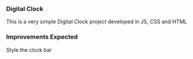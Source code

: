 ### Digital Clock
This is a very simple Digital Clock project developed in JS, CSS and HTML

### Improvements Expected
Style the clock bar
